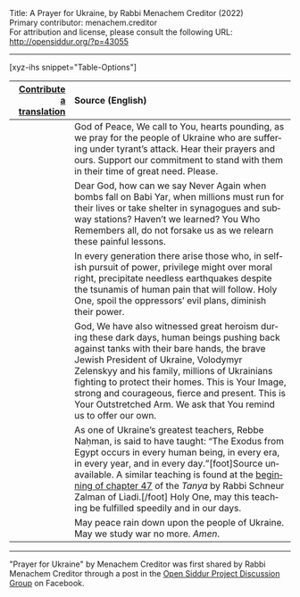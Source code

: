 <html>
<head></head>
<body>
Title: A Prayer for Ukraine, by Rabbi Menachem Creditor (2022)<br />
Primary contributor: menachem.creditor<br />
For attribution and license, please consult the following URL: <a href="http://opensiddur.org/?p=43055">http://opensiddur.org/?p=43055</a>
<p />
<hr />

[xyz-ihs snippet="Table-Options"]<table style="margin-left: auto; margin-right: auto;" class="draggable">
<thead><tr><th id="x" style="text-align: right;"><a href="/contribute/upload/">Contribute a translation</a></th><th style="text-align: left;">Source (English)</th></tr></thead>
<tbody>
<tr><td style="vertical-align:top;">
<div class="liturgy" lang="he" style="text-align: right;">

</div></td>

<td style="vertical-align:top;">
<div class="english" lang="en" style="text-align: left;">
God of Peace,
We call to You, 
hearts pounding, 
as we pray for the people of Ukraine who are suffering under tyrant’s attack. 
Hear their prayers and ours. 
Support our commitment to stand with them in their time of great need. 
Please.
</div></td></tr>


<tr><td style="vertical-align:top;">
<div class="liturgy" lang="he" style="text-align: right;">

</div></td>

<td style="vertical-align:top;">
<div class="english" lang="en" style="text-align: left;">
Dear God, 
how can we say Never Again when bombs fall on Babi Yar, 
when millions must run for their lives 
or take shelter in synagogues and subway stations? 
Haven’t we learned? 
You Who Remembers all, do not forsake us 
as we relearn these painful lessons.
</div></td></tr>


<tr><td style="vertical-align:top;">
<div class="liturgy" lang="he" style="text-align: right;">

</div></td>

<td style="vertical-align:top;">
<div class="english" lang="en" style="text-align: left;">
In every generation there arise those who, 
in selfish pursuit of power, 
privilege might over moral right, 
precipitate needless earthquakes 
despite the tsunamis of human pain that will follow. 
Holy One, 
spoil the oppressors’ evil plans, 
diminish their power.
</div></td></tr>


<tr><td style="vertical-align:top;">
<div class="liturgy" lang="he" style="text-align: right;">

</div></td>

<td style="vertical-align:top;">
<div class="english" lang="en" style="text-align: left;">
God, 
We have also witnessed great heroism during these dark days, 
human beings pushing back against tanks with their bare hands, 
the brave Jewish President of Ukraine, 
Volodymyr Zelenskyy and his family, 
millions of Ukrainians fighting to protect their homes. 
This is Your Image, 
strong and courageous, 
fierce and present. 
This is Your Outstretched Arm. 
We ask that You remind us to offer our own.
</div></td></tr>


<tr><td style="vertical-align:top;">
<div class="liturgy" lang="he" style="text-align: right;">

</div></td>

<td style="vertical-align:top;">
<div class="english" lang="en" style="text-align: left;">
As one of Ukraine’s greatest teachers, Rebbe Naḥman, is said to have taught: 
“The Exodus from Egypt occurs in every human being, 
in every era, in every year, and in every day.”[foot]Source unavailable. A similar teaching is found at the <a href="https://www.chabad.org/library/tanya/tanya_cdo/aid/7926/jewish/Chapter-47.htm">beginning of chapter 47</a> of the <em>Tanya</em> by Rabbi Schneur Zalman of Liadi.[/foot] 
Holy One, may this teaching be fulfilled speedily and in our days.
</div></td></tr>


<tr><td style="vertical-align:top;">
<div class="liturgy" lang="he" style="text-align: right;">

</div></td>

<td style="vertical-align:top;">
<div class="english" lang="en" style="text-align: left;">
May peace rain down upon the people of Ukraine. 
May we study war no more.
<em>Amen</em>.
</div></td></tr>
</tbody></table>

<hr />

"Prayer for Ukraine" by Menachem Creditor was first shared by Rabbi Menachem Creditor through a post in the <a href="https://www.facebook.com/groups/opensiddur/posts/10159245926912746/">Open Siddur Project Discussion Group</a> on Facebook.

&nbsp;
</body>
</html>